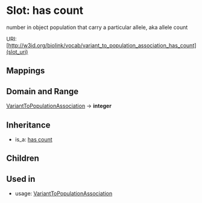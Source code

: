 # Slot: has count


number in object population that carry a particular allele, aka allele count

URI: [http://w3id.org/biolink/vocab/variant_to_population_association_has_count](slot_uri)
## Mappings

## Domain and Range

[VariantToPopulationAssociation](VariantToPopulationAssociation.md) -> **integer**
## Inheritance

 *  is_a: [has count](has_count.md)
## Children

## Used in

 *  usage: [VariantToPopulationAssociation](VariantToPopulationAssociation.md)

